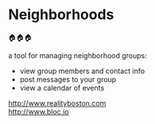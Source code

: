 <h1>Neighborhoods</h2>

:house::house::house:

a tool for managing neighborhood groups:<br>
  
  * view group members and contact info<br>
  * post messages to your group<br>
  * view a calendar of events<br>

http://www.realityboston.com<br>
http://www.bloc.io